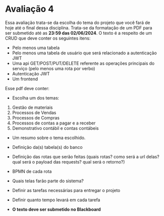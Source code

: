 # Avaliação 4

Essa avaliação trata-se da escolha do tema do projeto que você fará de hoje até o final dessa disciplina. Trata-se da formatação de um PDF para ser submetido até as __23:59 das 02/06/2024__. O texto é a respeito de um CRUD que deve conter os seguintes itens:

* Pelo menos uma tabela
* Pelo menos uma tabela de usuário que será relacionado a autenticação JWT
* Uma api GET/POST/PUT/DELETE referente as operações principais do serviço (pelo menos uma rota por verbo)
* Autenticação JWT
* Um frontend


Esse pdf deve conter:

* Escolha um dos temas:

<ol>
    <li>Gestão de materiais</li>
    <li>Processos de Vendas</li>
    <li>Processos de Compras</li>
    <li>Processos de contas a pagar e a receber</li>
    <li>Demonstrativo contábil e contas contábeis</li>
</ol>


* Um resumo sobre o tema escolhido.
* Definição da(s) tabela(s) do banco
* Definição das rotas que serão feitas (quais rotas? como será a url delas? qual será o payload das requests? qual será o retorno?)
* BPMN de cada rota
* Quais telas farão parte do sistema?
* Definir as tarefas necessárias para entregar o projeto
* Definir quanto tempo levará em cada tarefa


* __O texto deve ser submetido no Blackboard__